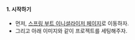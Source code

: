 
#### 1. 시작하기

- 먼저, [스프링 부트 이니셜라이저 페이지](https://start.spring.io/)로 이동하자.
- 그리고 아래 이미지와 같이 프로젝트를 세팅해주자.
